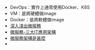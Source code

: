 - DevOps：實作上通常使用Docker、K8S
- VM：是將硬體做image
- Docker：是將軟體做image
- [深入淺出微服務](https://iter01.com/462716.html)
- [微服務-三大IT應用架構](https://www.ithome.com.tw/news/95752)
- [微服務架構是甚麼](https://www.sysage.com.tw/news/technology/209)
-